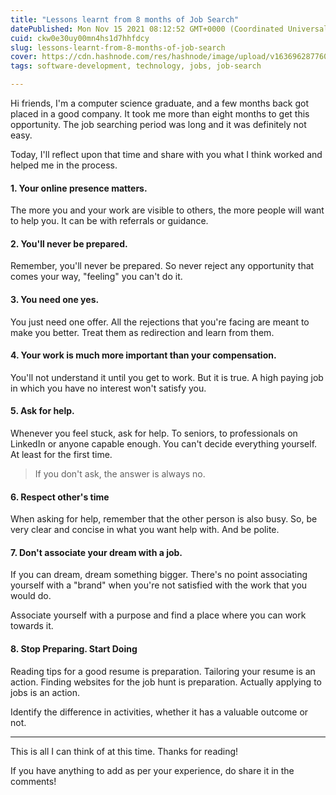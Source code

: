 ```yaml
---
title: "Lessons learnt from 8 months of Job Search"
datePublished: Mon Nov 15 2021 08:12:52 GMT+0000 (Coordinated Universal Time)
cuid: ckw0e30uy00mn4hs1d7hhfdcy
slug: lessons-learnt-from-8-months-of-job-search
cover: https://cdn.hashnode.com/res/hashnode/image/upload/v1636962877607/dfrrMyOHP.png
tags: software-development, technology, jobs, job-search

---
```


Hi friends, I'm a computer science graduate, and a few months back got placed in a good company. It took me more than eight months to get this opportunity. The job searching period was long and it was definitely not easy.

Today, I'll reflect upon that time and share with you what I think worked and helped me in the process.


#### 1. Your online presence matters.

The more you and your work are visible to others, the more people will want to help you. It can be with referrals or guidance.

#### 2. You'll never be prepared.

Remember, you'll never be prepared. So never reject any opportunity that comes your way, "feeling" you can't do it.

#### 3. You need one yes.

You just need one offer. All the rejections that you're facing are meant to make you better. Treat them as redirection and learn from them.

#### 4. Your work is much more important than your compensation.

You'll not understand it until you get to work. But it is true. A high paying job in which you have no interest won't satisfy you.

#### 5. Ask for help.

Whenever you feel stuck, ask for help. To seniors, to professionals on LinkedIn or anyone capable enough. You can't decide everything yourself. At least for the first time.
> If you don't ask, the answer is always no.

#### 6. Respect other's time

When asking for help, remember that the other person is also busy. So, be very clear and concise in what you want help with. And be polite.

#### 7. Don't associate your dream with a job.

If you can dream, dream something bigger. There's no point associating yourself with a "brand" when you're not satisfied with the work that you would do.

Associate yourself with a purpose and find a place where you can work towards it.

#### 8. Stop Preparing. Start Doing
Reading tips for a good resume is preparation. Tailoring your resume is an action.
Finding websites for the job hunt is preparation. Actually applying to jobs is an action.

Identify the difference in activities, whether it has a valuable outcome or not.

---
This is all I can think of at this time. Thanks for reading!

If you have anything to add as per your experience, do share it in the comments!